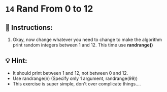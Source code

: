 # `14` Rand From 0 to 12


## 📝 Instructions:

1. Okay, now change whatever you need to change to make the algorithm print random integers between 1 and 12.
This time use **randrange()**

## 💡 Hint:

- It should print between 1 and 12, not between 0 and 12.
- Use randrange(n) (Specify only 1 argument, randrange(99))
- This exercise is super simple, don't over complicate things....



